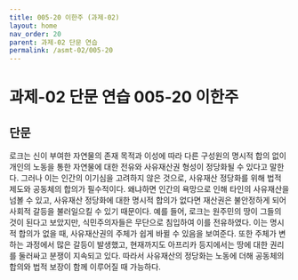 ```yaml
---
title: 005-20 이한주 (과제-02)
layout: home
nav_order: 20
parent: 과제-02 단문 연습
permalink: /asmt-02/005-20
---
```


# 과제-02 단문 연습 005-20 이한주 

## 단문

 로크는 신이 부여한 자연물의 존재 목적과 이성에 따라 다른 구성원의 명시적 합의 없이 개인의 노동을 통한 자연물에 대한 전유와 사유재산권 형성이 정당화될 수 있다고 말한다. 그러나 이는 인간의 이기심을 고려하지 않은 것으로, 사유재산 정당화를 위해 법적 제도와 공동체의 합의가 필수적이다. 왜냐하면 인간의 욕망으로 인해 타인의 사유재산을 넘볼 수 있고, 사유재산 정당화에 대한 명시적 합의가 없다면 재산권은 불안정하게 되어 사회적 갈등을 불러일으킬 수 있기 때문이다. 예를 들어, 로크는 원주민의 땅이 그들의 것이 된다고 보았지만, 식민주의자들은 무단으로 침입하여 이를 전유하였다. 이는 명시적 합의가 없을 때, 사유재산권의 주체가 쉽게 바뀔 수 있음을 보여준다. 또한 주체가 변하는 과정에서 많은 갈등이 발생했고, 현재까지도 아프리카 등지에서는 땅에 대한 권리를 둘러싸고 분쟁이 지속되고 있다. 따라서 사유재산의 정당화는 노동에 더해 공동체의 합의와 법적 보장이 함께 이루어질 때 가능하다.

